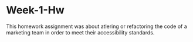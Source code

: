 # Week-1-Hw

This homework assignment was about atlering or refactoring the code of a marketing team in order to meet their accessibility standards. 
